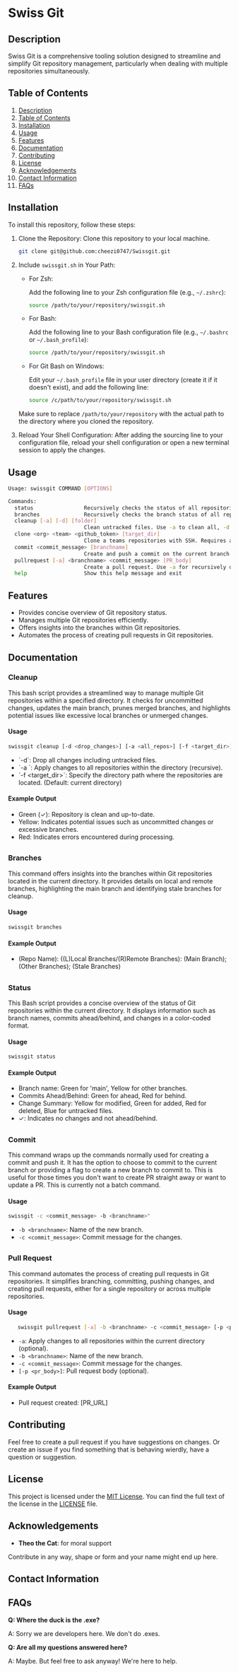 # Swiss Git

## Description

Swiss Git is a comprehensive tooling solution designed to streamline and simplify Git repository management, particularly when dealing with multiple repositories simultaneously.

## Table of Contents

1. [Description](#description)
2. [Table of Contents](#table-of-contents)
3. [Installation](#installation)
4. [Usage](#usage)
5. [Features](#features)
6. [Documentation](#documentation)
7. [Contributing](#contributing)
8. [License](#license)
9. [Acknowledgements](#acknowledgements)
10. [Contact Information](#contact-information)
11. [FAQs](#faqs)

## Installation

To install this repository, follow these steps:

1. Clone the Repository: Clone this repository to your local machine.

   ```bash
   git clone git@github.com:cheezi0747/Swissgit.git
   ```

2. Include `swissgit.sh` in Your Path:

   - For Zsh:

     Add the following line to your Zsh configuration file (e.g., `~/.zshrc`):

     ```bash
     source /path/to/your/repository/swissgit.sh
     ```

   - For Bash:

     Add the following line to your Bash configuration file (e.g., `~/.bashrc` or `~/.bash_profile`):

     ```bash
     source /path/to/your/repository/swissgit.sh
     ```

   - For Git Bash on Windows:

     Edit your `~/.bash_profile` file in your user directory (create it if it doesn't exist), and add the following line:

     ```bash
     source /c/path/to/your/repository/swissgit.sh
     ```

   Make sure to replace `/path/to/your/repository` with the actual path to the directory where you cloned the repository.

3. Reload Your Shell Configuration: After adding the sourcing line to your configuration file, reload your shell configuration or open a new terminal session to apply the changes.

## Usage

```bash
Usage: swissgit COMMAND [OPTIONS]

Commands:
  status                Recursively checks the status of all repositories
  branches              Recursively checks the branch status of all repositories
  cleanup [-a] [-d] [folder]
                        Clean untracked files. Use -a to clean all, -d to drop local changes, and [folder] to specify a folder.
  clone <org> <team> <github_token> [target_dir]
                        Clone a teams repositories with SSH. Requires a personal access token.
  commit <commit_message> [branchname]
                        Create and push a commit on the current branch or a new one. Without a PR
  pullrequest [-a] <branchname> <commit_message> [PR_body]
                        Create a pull request. Use -a for recursively doing for all subdirectories. Creates a branch, commits all your changes, and creates a pull request.
  help                  Show this help message and exit
```

## Features

- Provides concise overview of Git repository status.
- Manages multiple Git repositories efficiently.
- Offers insights into the branches within Git repositories.
- Automates the process of creating pull requests in Git repositories.

## Documentation

### Cleanup

This bash script provides a streamlined way to manage multiple Git repositories within a specified directory. It checks for uncommitted changes, updates the main branch, prunes merged branches, and highlights potential issues like excessive local branches or unmerged changes.

#### Usage

```bash
swissgit cleanup [-d <drop_changes>] [-a <all_repos>] [-f <target_dir>]
```

- \`-d\`: Drop all changes including untracked files.
- \`-a \`: Apply changes to all repositories within the directory (recursive).
- \`-f <target_dir>\`: Specify the directory path where the repositories are located. (Default: current directory)

#### Example Output

- Green (✓): Repository is clean and up-to-date.
- Yellow: Indicates potential issues such as uncommitted changes or excessive branches.
- Red: Indicates errors encountered during processing.

##

### Branches

This command offers insights into the branches within Git repositories located in the current directory. It provides details on local and remote branches, highlighting the main branch and identifying stale branches for cleanup.

#### Usage

```bash
swissgit branches
```

#### Example Output

- \(Repo Name\): (\(L\)Local Branches/\(R\)Remote Branches): \(Main Branch\); \(Other Branches\); \(Stale Branches\)

##

### Status

This Bash script provides a concise overview of the status of Git repositories within the current directory. It displays information such as branch names, commits ahead/behind, and changes in a color-coded format.

#### Usage

```bash
swissgit status
```

#### Example Output

- Branch name: Green for 'main', Yellow for other branches.
- Commits Ahead/Behind: Green for ahead, Red for behind.
- Change Summary: Yellow for modified, Green for added, Red for deleted, Blue for untracked files.
- ✓: Indicates no changes and not ahead/behind.

##

### Commit

This command wraps up the commands normally used for creating a commit and push it. It has the option to choose to commit to the current branch or providing a flag to create a new branch to commit to. This is useful for those times you don't want to create PR straight away or want to update a PR. This is currently not a batch command.

#### Usage

```bash
swissgit -c <commit_message> -b <branchname>"
```

- `-b <branchname>`: Name of the new branch.
- `-c <commit_message>`: Commit message for the changes.

##

### Pull Request

This command automates the process of creating pull requests in Git repositories. It simplifies branching, committing, pushing changes, and creating pull requests, either for a single repository or across multiple repositories.

#### Usage

```bash
   swissgit pullrequest [-a] -b <branchname> -c <commit_message> [-p <pr_body>]
```

- `-a`: Apply changes to all repositories within the current directory (optional).
- `-b <branchname>`: Name of the new branch.
- `-c <commit_message>`: Commit message for the changes.
- `[-p <pr_body>]`: Pull request body (optional).

#### Example Output

- Pull request created: [PR_URL]

## Contributing

Feel free to create a pull request if you have suggestions on changes. Or create an issue if you find something that is behaving wierdly, have a question or suggestion.

## License

This project is licensed under the [MIT License](LICENSE). You can find the full text of the license in the [LICENSE](LICENSE) file.

## Acknowledgements

- **Theo the Cat**: for moral support

Contribute in any way, shape or form and your name might end up here.

## Contact Information

## FAQs

**Q: Where the duck is the .exe?**

A: Sorry we are developers here. We don't do .exes.

**Q: Are all my questions answered here?**

A: Maybe. But feel free to ask anyway! We're here to help.
